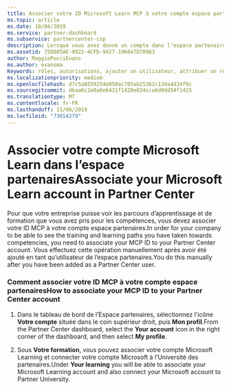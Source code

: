 ```yaml
---
title: Associer votre ID Microsoft Learn MCP à votre compte espace partenaires | Espace partenaires
ms.topic: article
ms.date: 10/04/2019
ms.service: partner-dashboard
ms.subservice: partnercenter-csp
description: Lorsque vous avez donné un compte dans l’espace partenaires, vous devez mettre à jour votre profil en associant votre ID MCP.
ms.assetid: 75D805AE-9922-4CFD-9427-196047D70963
author: MaggiePucciEvans
ms.author: evansma
Keywords: rôles, autorisations, ajouter un utilisateur, attribuer un rôle, admin, agent, ID MCP, Microsoft Learn
ms.localizationpriority: medium
ms.openlocfilehash: d7c5a8559254e050ac705ab25362c134a4d34f9c
ms.sourcegitcommit: dbaa6c2e8a0e6431f1420e024cca6d0dd54f1425
ms.translationtype: MT
ms.contentlocale: fr-FR
ms.lasthandoff: 11/06/2019
ms.locfileid: "73654279"
---
```

# <a name="associate-your-microsoft-learn-account-in-partner-center"></a><span data-ttu-id="7a7ab-104">Associer votre compte Microsoft Learn dans l’espace partenaires</span><span class="sxs-lookup"><span data-stu-id="7a7ab-104">Associate your Microsoft Learn account in Partner Center</span></span>

<span data-ttu-id="7a7ab-105">Pour que votre entreprise puisse voir les parcours d’apprentissage et de formation que vous avez pris pour les compétences, vous devez associer votre ID MCP à votre compte espace partenaires.</span><span class="sxs-lookup"><span data-stu-id="7a7ab-105">In order for your company to be able to see the training and learning paths you have taken towards competencies, you need to associate your MCP ID to your Partner Center account.</span></span> <span data-ttu-id="7a7ab-106">Vous effectuez cette opération manuellement après avoir été ajouté en tant qu’utilisateur de l’espace partenaires.</span><span class="sxs-lookup"><span data-stu-id="7a7ab-106">You do this manually after you have been added as a Partner Center user.</span></span>

### <a name="how-to-associate-your-mcp-id-to-your-partner-center-account"></a><span data-ttu-id="7a7ab-107">Comment associer votre ID MCP à votre compte espace partenaires</span><span class="sxs-lookup"><span data-stu-id="7a7ab-107">How to associate your MCP ID to your Partner Center account</span></span>

1. <span data-ttu-id="7a7ab-108">Dans le tableau de bord de l’Espace partenaires, sélectionnez l'icône **Votre compte** située dans le coin supérieur droit, puis **Mon profil**.</span><span class="sxs-lookup"><span data-stu-id="7a7ab-108">From the Partner Center dashboard, select the **Your account** icon in the right corner of the dashboard, and then select **My profile**.</span></span>

2. <span data-ttu-id="7a7ab-109">Sous **Votre formation**, vous pouvez associer votre compte Microsoft Learning et connecter votre compte Microsoft à l’Université des partenaires.</span><span class="sxs-lookup"><span data-stu-id="7a7ab-109">Under **Your learning** you will be able to associate your Microsoft Learning account and also connect your Microsoft account to Partner University.</span></span>